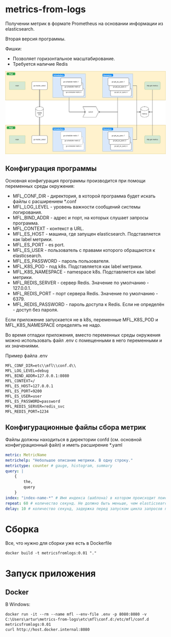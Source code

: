 # metrics-from-logs
Получении метрик в формате Prometheus на основании информации из elasticsearch.

Вторая версия программы.

Фишки:
* Позволяет горизонтальное масштабирование.
* Требуется наличие Redis

![schema](images/scheme.jpg)

## Конфигурация программы

Основная конфигурация программы производится при помощи переменных среды окружения:

* MFL_CONF_DIR - директория, в которой программа будет искать файлы с расширением *.conf
* MFL_LOG_LEVEL  - уровень важности сообщений системы логирования.
* MFL_BIND_ADDR - адрес и порт, на которых слушает запросы программа.
* MFL_CONTEXT - контекст в URL.
* MFL_ES_HOST - машина, где запущен elasticsearch. Подставляется как label метрики.
* MFL_ES_PORT - es port.
* MFL_ES_USER - пользователь с правами которого обращаются к elasticsearch.
* MFL_ES_PASSWORD - пароль пользователя.
* MFL_K8S_POD - под k8s. Подставляется как label метрики.
* MFL_K8S_NAMESPACE - namespace k8s. Подставляется как label метрики.
* MFL_REDIS_SERVER - сервер Redis. Значение по умолчанию - 127.0.0.1.
* MFL_REDIS_PORT - порт сервера Redis. Значение по умолчанию - 6379.
* MFL_REDIS_PASSWORD - пароль доступа к Redis. Если не определён - доступ без пароля.

Если приложение запускается не в k8s, переменные MFL_K8S_POD и MFL_K8S_NAMESPACE определять не надо.

Во время отладки приложения, вместо переменных среды окружения можно использовать файл .env с
помещенными в него переменными и их значениями.

Пример файла .env

```
MFL_CONF_DIR=etc\\mfl\\conf.d\\
MFL_LOG_LEVEL=debug
MFL_BIND_ADDR=127.0.0.1:8080
MFL_CONTEXT=/
MFL_ES_HOST=127.0.0.1
MFL_ES_PORT=9200
MFL_ES_USER=user
MFL_ES_PASSWORD=password
MFL_REDIS_SERVER=redis_svc
MFL_REDIS_PORT=1234
```

## Конфигурационные файлы сбора метрик

Файлы должны находиться в директории confd (см. основной конфигурационный файл) и иметь расширение
*.yaml

```yaml
metric: MetricName
metrichelp: "Небольшое описание метрики. В одну строку."
metrictype: counter # gauge, histogram, summary
query: |
    { 
        the,
        query
    }
index: "index-name-*" # Имя индекса (шаблона) в котором происходит поиск.
repeat: 60 # количество секунд. Не должно быть меньше, чем elasticsearch затратит на обработку запроса.
delay: 10 # количество секунд, задержка перед запуском цикла запросов посте старта программы.
```

# Сборка

Все, что нужно для сборки уже есть в Dockerfile

    docker build -t metricsfromlogs:0.01 "."

# Запуск приложения

## Docker

В Windows:

    docker run -it --rm --name mfl --env-file .env -p 8080:8080 -v C:\Users\artur\metrics-from-logs\etc\mfl\conf.d:/etc/mfl/conf.d metricsfromlogs:0.01
    curl http://host.docker.internal:8080
